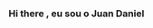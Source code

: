 ### Hi there , eu  sou o Juan Daniel
          

  <!--
  **JuanDanieljd/JuanDanieljd** is a ✨ _special_ ✨ repository because its `README.md` (this file) appears on your GitHub profile.

- 🔭 I’m currently working on  uma empresa de Tecnologia Data Center;
- 🌱 I’m currently learning  inglês 
- 👯 I’m looking to collaborate  e aprender mais as linguagens de programações;              
- 📫  Contato: silva201806@gmail.com       
-    Linkedin:  juandanielpcd
 ⚡ Fun fact: Tenho o espanhol avançado e estou cursAando o inglê atualmente.

